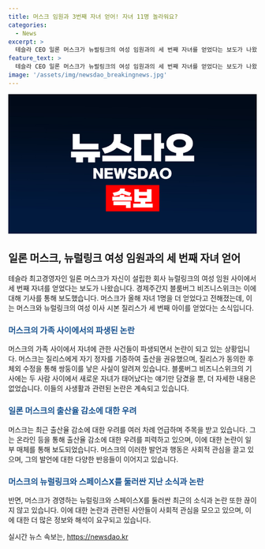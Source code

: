 ```yaml
---
title: 머스크 임원과 3번째 자녀 얻어! 자녀 11명 놀라워요?
categories:
  - News
excerpt: >
  테슬라 CEO 일론 머스크가 뉴럴링크의 여성 임원과의 세 번째 자녀를 얻었다는 보도가 나왔습니다. 이에 대한 자세한 내용은 보도되지 않았지만, 이는 머스크의 12번째 자녀로 알려졌습니다. 머스크는 이에 대한 확인을 거부했으며, 미 경제매체들은 이 사실이 머스크의 경영 중인 회사와의 연관성에 대해 주목하고 있습니다. 이와 관련하여 최근 스페이스X에서의 부적절한 관계 의혹도 보도되었습니다. 머스크는 출산율 감소에 대한 우려를 표명하며 논란을 불러일으키고 있습니다.
feature_text: >
  테슬라 CEO 일론 머스크가 뉴럴링크의 여성 임원과의 세 번째 자녀를 얻었다는 보도가 나왔습니다. 이에 대한 자세한 내용은 보도되지 않았지만, 이는 머스크의 12번째 자녀로 알려졌습니다. 머스크는 이에 대한 확인을 거부했으며, 미 경제매체들은 이 사실이 머스크의 경영 중인 회사와의 연관성에 대해 주목하고 있습니다. 이와 관련하여 최근 스페이스X에서의 부적절한 관계 의혹도 보도되었습니다. 머스크는 출산율 감소에 대한 우려를 표명하며 논란을 불러일으키고 있습니다.
image: '/assets/img/newsdao_breakingnews.jpg'
---
```


<p><img src="/assets/img/newsdao_breakingnews.jpg" alt="pcversion 속보" /></p>

<h2 data-ke-size="size26">일론 머스크, 뉴럴링크 여성 임원과의 세 번째 자녀 얻어</h2>

<p data-ke-size="size16">테슬라 최고경영자인 일론 머스크가 자신이 설립한 회사 뉴럴링크의 여성 임원 사이에서 세 번째 자녀를 얻었다는 보도가 나왔습니다. 경제주간지 블룸버그 비즈니스위크는 이에 대해 기사를 통해 보도했습니다. 머스크가 올해 자녀 1명을 더 얻었다고 전해졌는데, 이는 머스크와 뉴럴링크의 여성 이사 시본 질리스가 세 번째 아이를 얻었다는 소식입니다.</p>

<h3 data-ke-size="size24"><b><span style="color: #1a5490;">머스크의 가족 사이에서의 파생된 논란</span></b></h3>

<p data-ke-size="size16">머스크의 가족 사이에서 자녀에 관한 사건들이 파생되면서 논란이 되고 있는 상황입니다. 머스크는 질리스에게 자기 정자를 기증하여 출산을 권유했으며, 질리스가 동의한 후 체외 수정을 통해 쌍둥이를 낳은 사실이 알려져 있습니다. 블룸버그 비즈니스위크의 기사에는 두 사람 사이에서 새로운 자녀가 태어났다는 얘기만 담겼을 뿐, 더 자세한 내용은 없었습니다. 이들의 사생활과 관련된 논란은 계속되고 있습니다.</p>

<h3 data-ke-size="size24"><b><span style="color: #1a5490;">일론 머스크의 출산율 감소에 대한 우려</span></b></h3>

<p data-ke-size="size16">머스크는 최근 출산율 감소에 대한 우려를 여러 차례 언급하며 주목을 받고 있습니다. 그는 온라인 등을 통해 출산율 감소에 대한 우려를 피력하고 있으며, 이에 대한 논란이 일부 매체를 통해 보도되었습니다. 머스크의 이러한 발언과 행동은 사회적 관심을 끌고 있으며, 그의 발언에 대한 다양한 반응들이 이어지고 있습니다.</p>

<h3 data-ke-size="size24"><b><span style="color: #1a5490;">머스크의 뉴럴링크와 스페이스X를 둘러싼 지난 소식과 논란</span></b></h3>

<p data-ke-size="size16">반면, 머스크가 경영하는 뉴럴링크와 스페이스X를 둘러싼 최근의 소식과 논란 또한 끊이지 않고 있습니다. 이에 대한 논란과 관련된 사안들이 사회적 관심을 모으고 있으며, 이에 대한 더 많은 정보와 해석이 요구되고 있습니다.</p>
실시간 뉴스 속보는, <a href="https://newsdao.kr" rel="dofollow">https://newsdao.kr</a>


